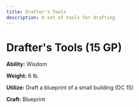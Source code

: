 ```yaml
---
title: Drafter's Tools
description: A set of tools for drafting
---
```


# Drafter's Tools (15 GP)

**Ability:** Wisdom

**Weight:** 6 lb.

**Utilize:** Draft a blueprint of a small building (DC 15)

**Craft:** Blueprint
